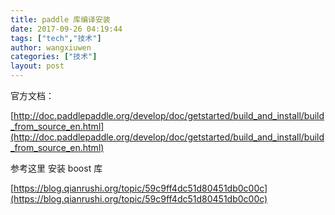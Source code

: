 ```yaml
---
title: paddle 库编译安装
date: 2017-09-26 04:19:44
tags: ["tech","技术"]
author: wangxiuwen
categories: ["技术"]
layout: post
---
```


官方文档：

[http://doc.paddlepaddle.org/develop/doc/getstarted/build_and_install/build_from_source_en.html](http://doc.paddlepaddle.org/develop/doc/getstarted/build_and_install/build_from_source_en.html)

参考这里 安装 boost 库

[https://blog.qianrushi.org/topic/59c9ff4dc51d80451db0c00c](https://blog.qianrushi.org/topic/59c9ff4dc51d80451db0c00c)